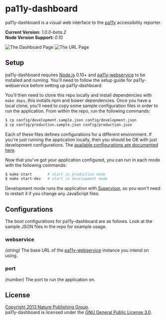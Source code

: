 pa11y-dashboard
===============

pa11y-dashboard is a visual web interface to the [pa11y][pa11y] accessibility reporter.

**Current Version:** *1.0.0-beta.2*  
**Node Version Support:** *0.10*


![The Dashboard Page](https://f.cloud.github.com/assets/1225142/1269563/2fc6e4e0-2cfb-11e3-8f49-e74a9d49bb32.jpg)
![The URL Page](https://f.cloud.github.com/assets/1225142/1269564/2fe12f26-2cfb-11e3-8a24-d6eba09a940d.jpg)


Setup
-----

pa11y-dashboard requires [Node.js][node] 0.10+ and [pa11y-webservice][pa11y-webservice] to be installed and running. You'll need to follow the setup guide for pa11y-webservice before setting up pa11y-dashboard.

You'll then need to clone this repo locally and install dependencies with `make deps`, this installs npm and bower dependencies. Once you have a local clone, you'll need to copy some sample configuration files in order to run the application. From within the repo, run the following commands:

```sh
$ cp config/development.sample.json config/development.json
$ cp config/production.sample.json config/production.json
```

Each of these files defines configurations for a different environment. If you're just running the application locally, then you should be OK with just development configurations. The [available configurations are documented here](#configurations).

Now that you've got your application configured, you can run in each mode with the following commands:

```sh
$ make start       # start in production mode
$ make start-dev   # start in development mode
```

Development mode runs the application with [Supervisor][supervisor], so you won't need to restart it if you change any JavaScript files.


Configurations
--------------

The boot configurations for pa11y-dashboard are as follows. Look at the sample JSON files in the repo for example usage.

### webservice
*(string)* The base URL of the [pa11y-webservice][pa11y-webservice] instance you intend on using.

### port
*(number)* The port to run the application on.


License
-------

[Copyright 2013 Nature Publishing Group](LICENSE.txt).  
pa11y-dashboard is licensed under the [GNU General Public License 3.0][gpl].



[gpl]: http://www.gnu.org/licenses/gpl-3.0.html
[node]: http://nodejs.org/
[pa11y]: https://github.com/nature/pa11y
[pa11y-webservice]: https://github.com/nature/pa11y-webservice
[supervisor]: https://github.com/isaacs/node-supervisor

